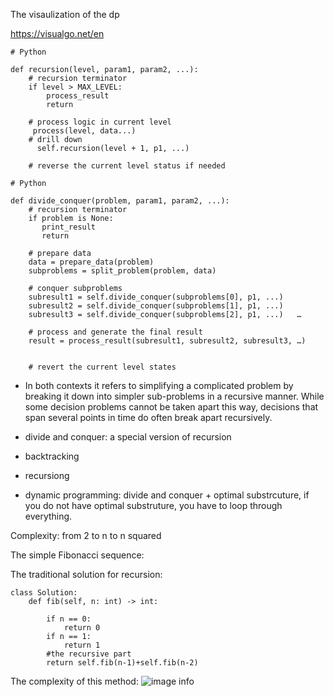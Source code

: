 The visaulization of the dp 

https://visualgo.net/en

```
# Python

def recursion(level, param1, param2, ...):     
    # recursion terminator     
    if level > MAX_LEVEL: 	   
        process_result 	   
        return     
    
    # process logic in current level     
     process(level, data...)     
    # drill down     
      self.recursion(level + 1, p1, ...)     
         
    # reverse the current level status if needed

```

```
# Python

def divide_conquer(problem, param1, param2, ...):   
    # recursion terminator   
    if problem is None: 	
       print_result 	
       return   
    
    # prepare data   
    data = prepare_data(problem)   
    subproblems = split_problem(problem, data)   
    
    # conquer subproblems   
    subresult1 = self.divide_conquer(subproblems[0], p1, ...)   
    subresult2 = self.divide_conquer(subproblems[1], p1, ...)   
    subresult3 = self.divide_conquer(subproblems[2], p1, ...)   …  
    
    # process and generate the final result   
    result = process_result(subresult1, subresult2, subresult3, …)	  
    
    
    # revert the current level states

```
* In both contexts it refers to simplifying a complicated problem by breaking it down into simpler sub-problems in a recursive manner. 
While some decision problems cannot be taken apart this way, decisions that span several points in time do often break apart recursively. 


* divide and conquer: a special version of recursion 
* backtracking 
* recursiong 
* dynamic programming: divide and conquer + optimal substrcuture, if you do not have optimal substruture, you have to loop through everything. 

Complexity: 
from 2 to n to n squared 

The simple Fibonacci sequence: 

The traditional solution for recursion: 
```
class Solution:
    def fib(self, n: int) -> int:
        
        if n == 0: 
            return 0
        if n == 1:
            return 1
        #the recursive part 
        return self.fib(n-1)+self.fib(n-2)

```

The complexity of this method: 
![image info](https://leetcode.com/problems/fibonacci-number/Figures/509/fibonacciRecursion5.png)




































